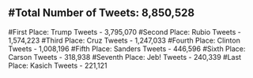 #Total Number of Tweets: 8,850,528 
---
#First Place: Trump Tweets - 3,795,070
#Second Place: Rubio Tweets - 1,574,223
#Third Place: Cruz Tweets - 1,247,033
#Fourth Place: Clinton Tweets - 1,008,196
#Fifth Place: Sanders Tweets - 446,596
#Sixth Place: Carson Tweets - 318,938
#Seventh Place: Jeb! Tweets - 240,339
#Last Place: Kasich Tweets - 221,121
